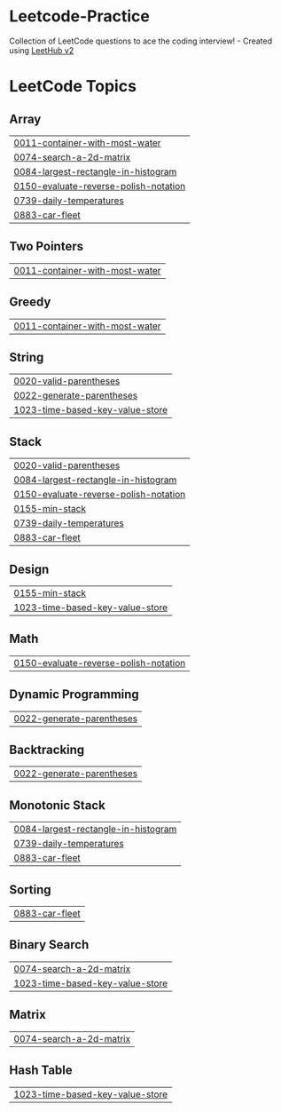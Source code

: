 # Leetcode-Practice
Collection of LeetCode questions to ace the coding interview! - Created using [LeetHub v2](https://github.com/arunbhardwaj/LeetHub-2.0)

<!---LeetCode Topics Start-->
# LeetCode Topics
## Array
|  |
| ------- |
| [0011-container-with-most-water](https://github.com/Photon3009/Leetcode-Practice/tree/master/0011-container-with-most-water) |
| [0074-search-a-2d-matrix](https://github.com/Photon3009/Leetcode-Practice/tree/master/0074-search-a-2d-matrix) |
| [0084-largest-rectangle-in-histogram](https://github.com/Photon3009/Leetcode-Practice/tree/master/0084-largest-rectangle-in-histogram) |
| [0150-evaluate-reverse-polish-notation](https://github.com/Photon3009/Leetcode-Practice/tree/master/0150-evaluate-reverse-polish-notation) |
| [0739-daily-temperatures](https://github.com/Photon3009/Leetcode-Practice/tree/master/0739-daily-temperatures) |
| [0883-car-fleet](https://github.com/Photon3009/Leetcode-Practice/tree/master/0883-car-fleet) |
## Two Pointers
|  |
| ------- |
| [0011-container-with-most-water](https://github.com/Photon3009/Leetcode-Practice/tree/master/0011-container-with-most-water) |
## Greedy
|  |
| ------- |
| [0011-container-with-most-water](https://github.com/Photon3009/Leetcode-Practice/tree/master/0011-container-with-most-water) |
## String
|  |
| ------- |
| [0020-valid-parentheses](https://github.com/Photon3009/Leetcode-Practice/tree/master/0020-valid-parentheses) |
| [0022-generate-parentheses](https://github.com/Photon3009/Leetcode-Practice/tree/master/0022-generate-parentheses) |
| [1023-time-based-key-value-store](https://github.com/Photon3009/Leetcode-Practice/tree/master/1023-time-based-key-value-store) |
## Stack
|  |
| ------- |
| [0020-valid-parentheses](https://github.com/Photon3009/Leetcode-Practice/tree/master/0020-valid-parentheses) |
| [0084-largest-rectangle-in-histogram](https://github.com/Photon3009/Leetcode-Practice/tree/master/0084-largest-rectangle-in-histogram) |
| [0150-evaluate-reverse-polish-notation](https://github.com/Photon3009/Leetcode-Practice/tree/master/0150-evaluate-reverse-polish-notation) |
| [0155-min-stack](https://github.com/Photon3009/Leetcode-Practice/tree/master/0155-min-stack) |
| [0739-daily-temperatures](https://github.com/Photon3009/Leetcode-Practice/tree/master/0739-daily-temperatures) |
| [0883-car-fleet](https://github.com/Photon3009/Leetcode-Practice/tree/master/0883-car-fleet) |
## Design
|  |
| ------- |
| [0155-min-stack](https://github.com/Photon3009/Leetcode-Practice/tree/master/0155-min-stack) |
| [1023-time-based-key-value-store](https://github.com/Photon3009/Leetcode-Practice/tree/master/1023-time-based-key-value-store) |
## Math
|  |
| ------- |
| [0150-evaluate-reverse-polish-notation](https://github.com/Photon3009/Leetcode-Practice/tree/master/0150-evaluate-reverse-polish-notation) |
## Dynamic Programming
|  |
| ------- |
| [0022-generate-parentheses](https://github.com/Photon3009/Leetcode-Practice/tree/master/0022-generate-parentheses) |
## Backtracking
|  |
| ------- |
| [0022-generate-parentheses](https://github.com/Photon3009/Leetcode-Practice/tree/master/0022-generate-parentheses) |
## Monotonic Stack
|  |
| ------- |
| [0084-largest-rectangle-in-histogram](https://github.com/Photon3009/Leetcode-Practice/tree/master/0084-largest-rectangle-in-histogram) |
| [0739-daily-temperatures](https://github.com/Photon3009/Leetcode-Practice/tree/master/0739-daily-temperatures) |
| [0883-car-fleet](https://github.com/Photon3009/Leetcode-Practice/tree/master/0883-car-fleet) |
## Sorting
|  |
| ------- |
| [0883-car-fleet](https://github.com/Photon3009/Leetcode-Practice/tree/master/0883-car-fleet) |
## Binary Search
|  |
| ------- |
| [0074-search-a-2d-matrix](https://github.com/Photon3009/Leetcode-Practice/tree/master/0074-search-a-2d-matrix) |
| [1023-time-based-key-value-store](https://github.com/Photon3009/Leetcode-Practice/tree/master/1023-time-based-key-value-store) |
## Matrix
|  |
| ------- |
| [0074-search-a-2d-matrix](https://github.com/Photon3009/Leetcode-Practice/tree/master/0074-search-a-2d-matrix) |
## Hash Table
|  |
| ------- |
| [1023-time-based-key-value-store](https://github.com/Photon3009/Leetcode-Practice/tree/master/1023-time-based-key-value-store) |
<!---LeetCode Topics End-->